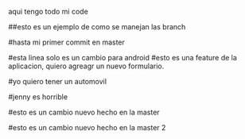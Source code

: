 aqui tengo todo mi code

##esto es un ejemplo de como se manejan las branch

#hasta mi primer commit en master

#esta linea solo es un cambio para android
#esto es una feature de la aplicacion, quiero agreagr un nuevo formulario.

#yo quiero tener un automovil

#jenny es horrible


#esto es un cambio nuevo hecho en la master


#esto es un cambio nuevo hecho en la master 2